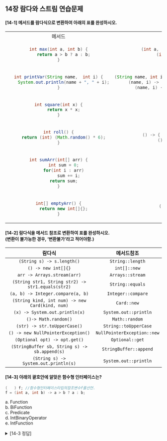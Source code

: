 ## 14장 람다와 스트림 연습문제

<h4>
[14-1] 메서드를 람다식으로 변환하여 아래의 표를 완성하시오.
</h4>

<table style="border: 2px; text-align: center;">
  <tr>
    <td> 메서드 </td>
    <td> 람다식 </td>
  </tr>
<tr>
  <td>

```java
int max(int a, int b) {
    return a > b ? a : b;
}
```

  </td>
  <td>

```java
(int a, int b) -> { return a > b ? a : b; }
(int a, int b) -> a > b ? a : b
(a, b) -> a > b ? a : b
```

  </td>
</tr>
<tr>
  <td>

```java
int printVar(String name,  int i) {
    System.out.println(name + ", " + i);
}
```

  </td>
  <td>

```java
(String name, int i) -> { System.out.println(name + ", " + i); }
(name, i) -> { System.out.println(name + ", " + i); }
(name, i) -> System.out.println(name + ", " + i)
```

  </td>
</tr>
<tr>
  <td>

```java
int square(int x) {
    return x * x;
}
```

  </td>
  <td>

```java
(int x) ->  x * x
(x) -> x * x
x -> x * x
```

  </td>
</tr>

<tr>
  <td>

```java
int roll() {
    return (int) (Math.random() * 6);
}
```

  </td>
  <td>

```java
() -> { return (int)(Math.random() * 6); }
() -> (int)(Math.random() * 6)
```

  </td>
</tr>
<tr>
  <td>

```java
int sumArr(int[] arr) {
    int sum = 0;
    for(int i : arr)
        sum += i;
    return sum;
}
```

  </td>
  <td>

```java
(int[] arr) -> {
    int sum = 0;
    for(int i : arr)
        sum += i;
    return sum;
}
```

  </td>
</tr>
<tr>
  <td>

```java
int[] emptyArr() {
    return new int[]{};
}
```

  </td>
  <td>

```java
() -> { return new int[]{}; }
() -> new int[]{}
```

  </td>
</tr>
</table>

<h4>
[14-2] 람다식을 메서드 참조로 변환하여 표를 완성하시오. 
</br> (변환이 불가능한 경우, ‘변환불가’라고 적어야함.)
</h4>

|                      람다식                       |         메서드참조          |
| :-----------------------------------------------: | :-------------------------: |
|            `(String s) -> s.length()`             |      `String::length`       |
|                `() -> new int[]{}`                |        `int[]::new`         |
|            `arr -> Arrays.stream(arr)`            |      `Arrays::stream`       |
| `(String str1, String str2) -> str1.equals(str2)` |      `String::equals`       |
|         `(a, b) -> Integer.compare(a, b)`         |     `Integer::compare`      |
|  `(String kind, int num) -> new Card(kind, num)`  |         `Card::new`         |
|          `(x) -> System.out.println(x)`           |    `System.out::println`    |
|               `()-> Math.random()`                |       `Math::random`        |
|           `(str) -> str.toUpperCase()`            |    `String::toUpperCase`    |
|        `() -> new NullPointerException()`         | `NullPointerException::new` |
|           `(Optional opt) -> opt.get()`           |       `Optional::get`       |
|   `(StringBuffer sb, String s) -> sb.append(s)`   |   `StringBuffer::append`    |
|       `(String s) -> System.out.println(s)`       |    `System.out::println`    |

<h4>
[14-3] 아래의 괄호안에 알맞은 함수형 인터페이스는?

</h4>

```java
(   ) f; //함수형인터페이스타입의참조변수f를선언.
f = (int a, int b) -> a > b ? a : b;
```

<p>
a. Function</br>
b. BiFunction</br>
c. Predicate</br>
d. IntBinaryOperator </br>
e. IntFunction</br>
</p>

<details>
<summary>[14-3 정답]</summary>
<p id="answer">
<p>
d. IntBinaryOperator </br>
</p>
</details>
